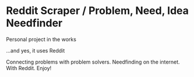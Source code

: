 # Reddit Scraper / Problem, Need, Idea Needfinder 

Personal project in the works

...and yes, it uses Reddit


Connecting problems with problem solvers.
Needfinding on the internet.
With Reddit.
Enjoy!
